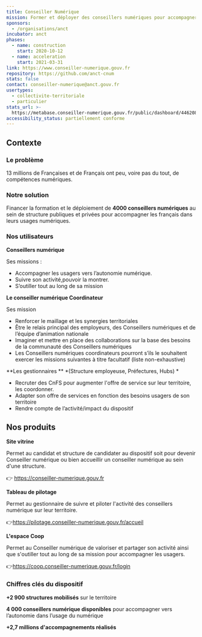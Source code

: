 ```yaml
---
title: Conseiller Numérique
mission: Former et déployer des conseillers numériques pour accompagner les usagers vers l'autonomie numérique.
sponsors:
  - /organisations/anct
incubator: anct
phases:
  - name: construction
    start: 2020-10-12
  - name: acceleration
    start: 2021-03-31
link: https://www.conseiller-numerique.gouv.fr
repository: https://github.com/anct-cnum
stats: false
contact: conseiller-numerique@anct.gouv.fr
usertypes:
  - collectivite-territoriale
  - particulier
stats_url: >-
  https://metabase.conseiller-numerique.gouv.fr/public/dashboard/446208c4-cae2-4c0c-be19-44cb14ce7d06?en_date_du___=2023-07-25
accessibility_status: partiellement conforme
---
```

## Contexte


### Le problème 
13 millions de Françaises et de Français ont peu, voire pas du tout, de compétences numériques.


### Notre solution 

Financer la formation et le déploiement de **4000 conseillers numériques** au sein de structure publiques et privées pour accompagner les français dans leurs usages numériques.  


### Nos utilisateurs 

**Conseillers numérique**

Ses missions : 
- Accompagner les usagers vers l’autonomie numérique.
- Suivre son activité,pouvoir la montrer. 
- S’outiller tout au long de sa mission

**Le conseiller numérique Coordinateur**

Ses mission 
- Renforcer le maillage et les synergies territoriales
- Être le relais principal des employeurs, des Conseillers numériques et de l’équipe d’animation nationale
- Imaginer et mettre en place des collaborations sur la base des besoins de la communauté des Conseillers numériques
- Les Conseillers numériques coordinateurs pourront s’ils le souhaitent exercer les missions suivantes à titre facultatif (liste non-exhaustive)



**Les gestionnaires ** *(Structure employeuse, Préfectures, Hubs) *
- Recruter des CnFS pour augmenter  l'offre de service sur leur territoire, les coordonner.
- Adapter son offre de services en fonction des besoins usagers de son territoire
- Rendre compte de l’activité/impact du dispositif


## Nos produits

**Site vitrine**

Permet au candidat et structure de candidater au dispositif soit pour devenir Conseiller numérique ou bien accueillir un conseiller numérique au sein d'une structure. 

👉 https://conseiller-numerique.gouv.fr

**Tableau de pilotage**

Permet au gestionnaire de suivre et piloter l'activité des conseillers numérique sur leur territoire.

👉https://pilotage.conseiller-numerique.gouv.fr/accueil

**L'espace Coop**

Permet au Conseiller numérique de valoriser et partager son activité ainsi que s'outiller tout au long de sa mission pour accompagner les usagers.
 
👉https://coop.conseiller-numerique.gouv.fr/login


### Chiffres clés du dispositif 

 **+2 900 structures mobilisés** sur le territoire
 
 **4 000 conseillers numérique disponibles** pour accompagner vers l’autonomie dans l’usage du numérique

**+2,7 millions d'accompagnements réalisés**
